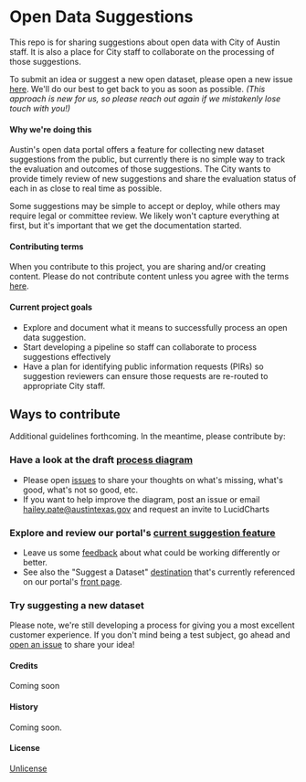 # Open Data Suggestions

This repo is for sharing suggestions about open data with City of Austin staff. It is also a place for City staff to collaborate on the processing of those suggestions. 

To submit an idea or suggest a new open dataset, please open a new issue [here](https://github.com/cityofaustin/open-data-suggestions/issues/new). We'll do our best to get back to you as soon as possible. *(This approach is new for us, so please reach out again if we mistakenly lose touch with you!)*

#### Why we're doing this

Austin's open data portal offers a feature for collecting new dataset suggestions from the public, but currently there is no simple way to track the evaluation and outcomes of those suggestions. The City wants to provide timely review of new suggestions and share the evaluation status of each in as close to real time as possible.

Some suggestions may be simple to accept or deploy, while others may require legal or committee review. We likely won't capture everything at first, but it's important that we get the documentation started.

#### Contributing terms

When you contribute to this project, you are sharing and/or creating content. Please do not contribute content unless you agree with the terms [here](https://github.com/cityofaustin/open-data-suggestions/blob/master/CONTRIBUTING.md).

#### Current project goals

* Explore and document what it means to successfully process an open data suggestion. 
* Start developing a pipeline so staff can collaborate to process suggestions effectively
* Have a plan for identifying public information requests (PIRs) so suggestion reviewers can ensure those requests are re-routed to appropriate City staff.

## Ways to contribute

Additional guidelines forthcoming. In the meantime, please contribute by:

### Have a look at the draft [process diagram](https://www.lucidchart.com/invitations/accept/66c6a437-c3ab-4e6f-a05a-4bf977fa567c)
* Please open [issues](https://github.com/cityofaustin/open-data-suggestions/issues/new) to share your thoughts on what's missing, what's good, what's not so good, etc.
* If you want to help improve the diagram, post an issue or email hailey.pate@austintexas.gov and request an invite to LucidCharts

### Explore and review our portal's [current suggestion feature](https://data.austintexas.gov/nominate)
* Leave us some [feedback](https://github.com/cityofaustin/open-data-suggestions/issues/new) about what could be working differently or better. 
* See also the "Suggest a Dataset" [destination](https://data.austintexas.gov/dataset/Request-a-Data-Set/3k53-dsif) that's currently referenced on our portal's [front page](https://data.austintexas.gov). 

### Try suggesting a new dataset
Please note, we're still developing a process for giving you a most excellent customer experience. If you don't mind being a test subject, go ahead and [open an issue](https://github.com/cityofaustin/open-data-suggestions/issues/new) to share your idea!

#### Credits

Coming soon

#### History

Coming soon.

#### License

[Unlicense](https://github.com/city-of-austin/open-data-suggestions/blob/master/LICENSE.md)
